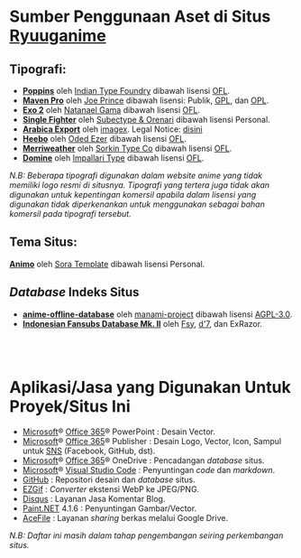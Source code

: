 <html>
	<head>
		<h1>Sumber Penggunaan Aset di Situs <a href="https://ryuuganime.blogspot.com">Ryuuganime</a></h1>
	</head>
	<body>
		<h2>Tipografi:</h2>
			<ul>
				<li><a href="https://fonts.google.com/specimen/Poppins"><strong>Poppins</strong></a> oleh <a href="http://www.indiantypefoundry.com/">Indian Type Foundry</a> dibawah lisensi <a href="https://scripts.sil.org/OFL_web">OFL</a>.</li>			
				<li><a href="https://fontmeme.com/fonts/maven-pro-font/"><strong>Maven Pro</strong></a> oleh <a href="https://dribbble.com/joeprince">Joe Prince</a> dibawah lisensi: Publik, <a href="https://www.gnu.org/licenses/gpl-3.0.en.html">GPL</a>, dan <a href="http://opencontent.org/openpub/">OPL</a>.</li>
				<li><a href="http://www.ndiscovered.com/"><strong>Exo 2</strong></a> oleh <a href="http://www.ndiscovered.com/">Natanael Gama</a> dibawah lisensi <a href="https://scripts.sil.org/OFL_web">OFL</a>.</li>
				<li><a href="https://fontbundles.net/subectype/274413-single-fighter"><strong>Single Fighter</strong></a> oleh <a href="https://fontbundles.net/subectype">Subectype &amp; Orenari</a> dibawah lisensi Personal.</li>
				<li><a href="https://www.dafont.com/arabica-export.font"><strong>Arabica Export</strong></a> oleh <a href="http://www.imagex-fonts.com/">imagex</a>. Legal Notice: <a href="http://www.imagex-fonts.com/legal-notice.php">disini</a></li>
				<li><a href="https://www.fontsquirrel.com/fonts/heebo"><strong>Heebo</strong></a> oleh <a href="https://www.hebrewtypography.com/">Oded Ezer</a> dibawah lisensi <a href="https://scripts.sil.org/OFL_web">OFL</a>.</li>
				<li><a href="https://www.fontsquirrel.com/fonts/merriweather"><strong>Merriweather</strong></a> oleh <a href="http://www.sorkintype.com/">Sorkin Type Co</a> dibawah lisensi <a href="https://scripts.sil.org/OFL_web">OFL</a>.</li>
				<li><a href="https://www.fontsquirrel.com/fonts/domine"><strong>Domine</strong></a> oleh <a href="http://www.impallari.com/">Impallari Type</a> dibawah lisensi <a href="https://scripts.sil.org/OFL_web">OFL</a>.</li>
			</ul>
			<p><em>N.B: Beberapa tipografi digunakan dalam website anime yang tidak memiliki logo resmi di situsnya. Tipografi yang tertera juga tidak akan digunakan untuk kepentingan komersil apabila dalam lisensi yang digunakan tidak diperkenankan untuk menggunakan sebagai bahan komersil pada tipografi tersebut.</em></p>
		<h2>Tema Situs:</h2>
			<p><strong><a href="https://www.soratemplates.com/2019/06/animo-blogger-templates.html">Animo</a></strong> oleh <a href="https://www.soratemplates.com/p/contact-us.html">Sora Template</a> dibawah lisensi Personal.</p>
		<h2><i>Database</i> Indeks Situs</h2>
			<ul>
				<li><strong><a href="https://github.com/manami-project/anime-offline-database">anime-offline-database</a></strong> oleh <a href="https://github.com/manami-project">manami-project</a> dibawah lisensi <a href="https://github.com/manami-project/anime-offline-database/blob/master/LICENSE"> AGPL-3.0</a>.
				<li><strong><a href="https://docs.google.com/spreadsheets/d/1j30Cvc5Y7y0wij2qjmUpD9DmaPH6a4vjLDK54Nj9S-w/edit?fbclid=IwAR0iZYej2s6FRheY1g4DxIpfH_RqzUqRzbmYHxvcVHRKk64ZEoLlje8Jr6A#gid=281368768">Indonesian Fansubs Database Mk. II</a></strong> oleh <a href="https://facebook.com/fahmiyamura">Fsy</a>, <a href="https://facebook.com/yuwdhie7">d'7</a>, dan ExRazor.</li>
			</ul>
		<br />
		<br />
		<h1>Aplikasi/Jasa yang Digunakan Untuk Proyek/Situs Ini</h1>
		<ul>
			<li><a href="https://microsoft.com">Microsoft</a>&#174; <a href="https://products.office.com/en/explore-office-for-home">Office 365</a>&#174; PowerPoint : Desain Vector.</li>
			<li><a href="https://microsoft.com">Microsoft</a>&#174; <a href="https://products.office.com/en/explore-office-for-home">Office 365</a>&#174; Publisher : Desain Logo, Vector, Icon, Sampul untuk <a href="https://en.wikipedia.org/wiki/Social_networking_service">SNS</a> (Facebook, GitHub, dst).</li>
			<li><a href="https://microsoft.com">Microsoft</a>&#174; <a href="https://products.office.com/en/explore-office-for-home">Office 365</a>&#174; OneDrive : Pencadangan <em>database</em> situs.</li>
			<li><a href="https://microsoft.com">Microsoft</a>&#174; <a href="https://code.visualstudio.com">Visual Studio Code</a> : Penyuntingan <em>code</em> dan <em>markdown</em>.</li>
			<li><a href="https://github.com">GitHub</a> : Repositori desain dan <em>database</em> situs.</li>
			<li><a href="https://ezgif.com">EZGif</a> : <em>Converter</em> ekstensi WebP ke JPEG/PNG.</li>
			<li><a href="https://disqus.com">Disqus</a> : Layanan Jasa Komentar Blog.</li>
			<li><a href="https://www.getpaint.net/">Paint.NET</a> 4.1.6 : Penyuntingan Gambar/Vector.</li>
			<li><a href="https://acefile.co">AceFile</a> : Layanan <em>sharing</em> berkas melalui Google Drive.</li>
		</ul>
		<p><em>N.B: Daftar ini masih dalam tahap pengembangan seiring perkembangan situs.</em></p>
	</body>
</html>
